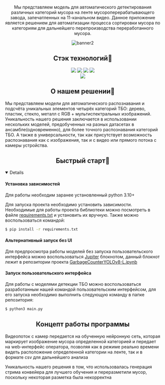 <div align="center">
  <p>Мы представляем модель для автоматического детектирования различных категорий мусора на ленте мусороперерабатывающего завода, запечатленных на 11-канальном видео. Данное приложение является решением для автоматизации процесса сортировки мусора по категориям для дальнейшего перепроизводства переработанного мусора.
</p>
</div>

<div align="center">
  <img src="https://ibb.co/k0FPJnT" alt="banner2" border="0" /></a>
</div>

## <div align="center">Стэк технологий📑</div>
<div align="center">
  <a href="https://www.python.org/doc/"><img src="https://img.shields.io/badge/python-3670A0?style=for-the-badge&logo=python&logoColor=ffdd54"></a>
  <a href="https://pytorch.org/docs/stable/index.html"><img src="https://img.shields.io/badge/PyTorch-%23EE4C2C.svg?style=for-the-badge&logo=PyTorch&logoColor=white"></a>
  <a href="https://opencv.github.io/cvat/docs/"><img src="https://img.shields.io/badge/opencv-%23white.svg?style=for-the-badge&logo=opencv&logoColor=white"></a>
  <a href="https://www.djangoproject.com/"><img src="https://static.djangoproject.com/img/logos/django-logo-negative.1d528e2cb5fb.png"></a>
  <br>
  <a href="https://github.com/ultralytics/ultralytics/actions/workflows/ci.yaml"><img src="https://github.com/ultralytics/ultralytics/actions/workflows/ci.yaml/badge.svg"></a>
</div>

## <div align="center">О нашем решении📝</div>
<p>Мы представляем модели для автоматического распознавания и подсчёта уникальных элементов четырёх категорий ТБО: дерево, пластик, стекло, металл с RGB + мультиспектральных изображений. Уникальность нашего решения заключается в использовании нескольких моделей, предобученных на разных датасетах в ансамбле(одновременно), для более точного распознавания категорий ТБО. А также в универсальности, так как присутствует возможность распознавания как с изображения, так и с видео или прямого потока с камеры устройства.
</p>

## <div align="center">Быстрый старт🎢</div>
<details open>
  
#### Установка зависимостей
<p>
Для работы необходим заранее установленный python 3.10+
</p>

<p>
Для запуска проекта необходимо установить зависимости. Необходимые для работы проекта библиотеки можно посмотреть в файле <a href="тыhttps://github.com/st43r/GarbageCounter/blob/main/requirements.txt">requirements.txt</a> и установить их вручную. Также можно воспользоваться командой:
</p>
  
```bash
$ pip install -r requirements.txt
```

#### Альтернативный запуск без UI
<p>
  Для предпросмотра работы моделей без запуска пользовательского интерфейса можно воспользоваться <a href="https://jupyter.org/">Jupiter</a> блокнотом, данный блокнот лежит в репозитории проекта <a href="https://github.com/st43r/GarbageCounter/blob/main/GarbageCounterYOLOv8-L.ipynb">GarbageCounterYOLOv8-L.ipynb </a> 
</p>

#### Запуск пользовательского интерфейса
<p>
  Для работы с моделями детекции ТБО можно воспользоваться разработанным нашей командой пользовательским интерфейсом, для его запуска необходимо выполнить следующую команду в папке репозитория: 
</p>
  
```bash
$ python3 main.py
```

</details>

## <div align="center">Концепт работы программы</div>
<p>
  Видеопоток с камер передается на обученную нейронную сеть, которая маркирует изображение мусора определенной категорией и передает на web-интерфейс оператора, позволяя как в режиме реально времени видеть расположение определенной категории на ленте, так и в формате csv для дальнейшего анализа

Уникальность нашего решения в том, что использовалась генерация стрима конвейера для лучшего обучения и переразметили мусор, поскольку некоторая разметка была некорректна
</p>


